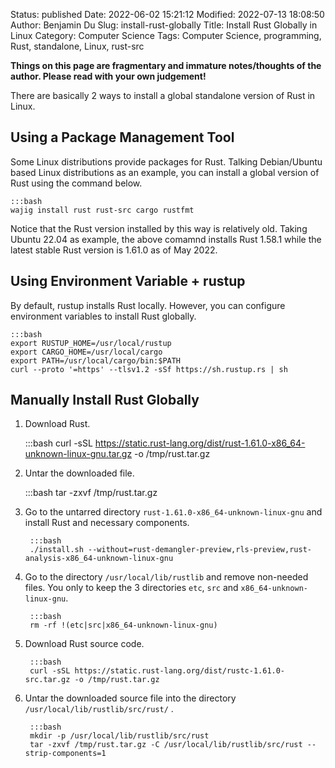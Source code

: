 Status: published
Date: 2022-06-02 15:21:12
Modified: 2022-07-13 18:08:50
Author: Benjamin Du
Slug: install-rust-globally
Title: Install Rust Globally in Linux
Category: Computer Science
Tags: Computer Science, programming, Rust, standalone, Linux, rust-src

**Things on this page are fragmentary and immature notes/thoughts of the author. Please read with your own judgement!**

There are basically 2 ways to install a global standalone version of Rust in Linux.

## Using a Package Management Tool

Some Linux distributions provide packages for Rust.
Talking Debian/Ubuntu based Linux distributions as an example,
you can install a global version of Rust using the command below.

    :::bash
    wajig install rust rust-src cargo rustfmt 

Notice that the Rust version installed by this way is relatively old. 
Taking Ubuntu 22.04 as example,
the above comamnd installs Rust 1.58.1 
while the latest stable Rust version is 1.61.0 as of May 2022.

## Using Environment Variable + rustup 

By default,
rustup installs Rust locally.
However,
you can configure environment variables to install Rust globally.

    :::bash
    export RUSTUP_HOME=/usr/local/rustup
    export CARGO_HOME=/usr/local/cargo
    export PATH=/usr/local/cargo/bin:$PATH
    curl --proto '=https' --tlsv1.2 -sSf https://sh.rustup.rs | sh

## Manually Install Rust Globally

1. Download Rust.

    :::bash
    curl -sSL https://static.rust-lang.org/dist/rust-1.61.0-x86_64-unknown-linux-gnu.tar.gz -o /tmp/rust.tar.gz

2. Untar the downloaded file.

    :::bash
    tar -zxvf /tmp/rust.tar.gz

3. Go to the untarred directory 
    `rust-1.61.0-x86_64-unknown-linux-gnu`
    and install Rust and necessary components.

        :::bash
        ./install.sh --without=rust-demangler-preview,rls-preview,rust-analysis-x86_64-unknown-linux-gnu

3. Go to the directory
    `/usr/local/lib/rustlib`
    and remove non-needed files.
    You only to keep the 3 directories `etc`, `src` and `x86_64-unknown-linux-gnu`.

        :::bash
        rm -rf !(etc|src|x86_64-unknown-linux-gnu)

4. Download Rust source code.

        :::bash
        curl -sSL https://static.rust-lang.org/dist/rustc-1.61.0-src.tar.gz -o /tmp/rust.tar.gz

5. Untar the downloaded source file into the directory
    `/usr/local/lib/rustlib/src/rust/`
    .

        :::bash
        mkdir -p /usr/local/lib/rustlib/src/rust
        tar -zxvf /tmp/rust.tar.gz -C /usr/local/lib/rustlib/src/rust --strip-components=1

